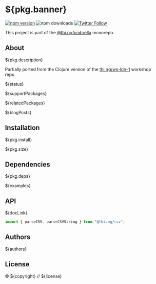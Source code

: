 # ${pkg.banner}

[![npm version](https://img.shields.io/npm/v/${pkg.name}.svg)](https://www.npmjs.com/package/${pkg.name})
![npm downloads](https://img.shields.io/npm/dm/${pkg.name}.svg)
[![Twitter Follow](https://img.shields.io/twitter/follow/thing_umbrella.svg?style=flat-square&label=twitter)](https://twitter.com/thing_umbrella)

This project is part of the
[@thi.ng/umbrella](https://github.com/thi-ng/umbrella/) monorepo.

<!-- TOC -->

## About

${pkg.description}

Partially ported from the Clojure version of the
[thi.ng/ws-ldn-1](https://github.com/thi-ng/ws-ldn-1/blob/master/src/ws_ldn_1/day1/csv.clj)
workshop repo.

${status}

${supportPackages}

${relatedPackages}

${blogPosts}

## Installation

${pkg.install}

${pkg.size}

## Dependencies

${pkg.deps}

${examples}

## API

${docLink}

```ts
import { parseCSV, parseCSVString } from "@thi.ng/csv";
```

## Authors

${authors}

## License

&copy; ${copyright} // ${license}

